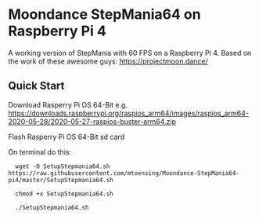 # Moondance StepMania64 on Raspberry Pi 4

A working version of StepMania with 60 FPS on a Raspberry Pi 4. Based on the work of these awesome guys: https://projectmoon.dance/

## Quick Start

Download Rasperry Pi OS 64-Bit
e.g. https://downloads.raspberrypi.org/raspios_arm64/images/raspios_arm64-2020-05-28/2020-05-27-raspios-buster-arm64.zip

Flash Rasperry Pi OS 64-Bit sd card

On terminal do this:

```
  wget -O SetupStepmania64.sh https://raw.githubusercontent.com/mtoensing/Moondance-StepMania64-pi4/master/SetupStepmania64.sh

  chmod +x SetupStepmania64.sh

  ./SetupStepmania64.sh
```
